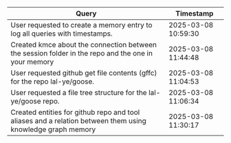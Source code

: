 | Query                                                                                                | Timestamp             |
| ---------------------------------------------------------------------------------------------------- | --------------------- |
| User requested to create a memory entry to log all queries with timestamps.                           | 2025-03-08 10:59:30  |
| Created kmce about the connection between the session folder in the repo and the one in your memory   | 2025-03-08 11:44:48  |
| User requested github get file contents (gffc) for the repo lal-ye/goose.                             | 2025-03-08 11:04:53  |
| User requested a file tree structure for the lal-ye/goose repo.                                       | 2025-03-08 11:06:34  |
| Created entities for github repo and tool aliases and a relation between them using knowledge graph memory | 2025-03-08 11:30:17  |
